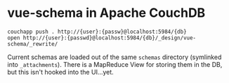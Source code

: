 # vue-schema in Apache CouchDB

```
couchapp push . http://{user}:{passw}@localhost:5984/{db}
open http://{user}:{passwd}@localhost:5984/{db}/_design/vue-schema/_rewrite/
```

Current schemas are loaded out of the same `schemas` directory (symlinked into
`_attachments`). There is a MapReduce View for storing them in the DB, but this
isn't hooked into the UI...yet.
